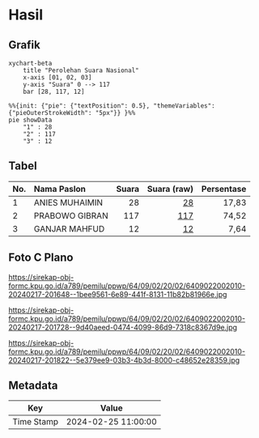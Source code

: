 # Hasil

## Grafik

```mermaid
xychart-beta
    title "Perolehan Suara Nasional"
    x-axis [01, 02, 03]
    y-axis "Suara" 0 --> 117
    bar [28, 117, 12]
```

```mermaid
%%{init: {"pie": {"textPosition": 0.5}, "themeVariables": {"pieOuterStrokeWidth": "5px"}} }%%
pie showData
    "1" : 28
    "2" : 117
    "3" : 12
```

## Tabel

| No. | Nama Paslon    | Suara | Suara (raw) | Persentase |
|:--- |:-------------- | -----:| -----------:| ----------:|
| 1   | ANIES MUHAIMIN | 28    | [28][p-1]   | 17,83      |
| 2   | PRABOWO GIBRAN | 117   | [117][p-2]  | 74,52      |
| 3   | GANJAR MAHFUD  | 12    | [12][p-3]   | 7,64       |


[p-1]: https://github.com/gigit-pemilu/pemilu-2024/blob/main/pilpres/hitung-suara/sub/64-kalimantan-timur/sub/09-penajam-paser-utara/sub/02-waru/sub/2002-sesulu/sub/010-tps/sub/paslon-1.txt
[p-2]: https://github.com/gigit-pemilu/pemilu-2024/blob/main/pilpres/hitung-suara/sub/64-kalimantan-timur/sub/09-penajam-paser-utara/sub/02-waru/sub/2002-sesulu/sub/010-tps/sub/paslon-2.txt
[p-3]: https://github.com/gigit-pemilu/pemilu-2024/blob/main/pilpres/hitung-suara/sub/64-kalimantan-timur/sub/09-penajam-paser-utara/sub/02-waru/sub/2002-sesulu/sub/010-tps/sub/paslon-3.txt

## Foto C Plano

https://sirekap-obj-formc.kpu.go.id/a789/pemilu/ppwp/64/09/02/20/02/6409022002010-20240217-201648--1bee9561-6e89-441f-8131-11b82b81966e.jpg

https://sirekap-obj-formc.kpu.go.id/a789/pemilu/ppwp/64/09/02/20/02/6409022002010-20240217-201728--9d40aeed-0474-4099-86d9-7318c8367d9e.jpg

https://sirekap-obj-formc.kpu.go.id/a789/pemilu/ppwp/64/09/02/20/02/6409022002010-20240217-201822--5e379ee9-03b3-4b3d-8000-c48652e28359.jpg


## Metadata

| Key        | Value               |
| ---------- | ------------------- |
| Time Stamp | 2024-02-25 11:00:00 |



